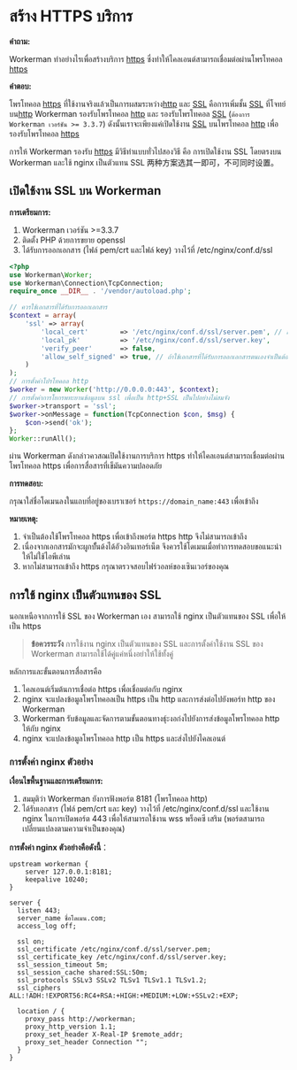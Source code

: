 # สร้าง HTTPS บริการ

**คำถาม:**

Workerman ทำอย่างไรเพื่อสร้างบริการ [https](https://baike.baidu.com/item/https) ซึ่งทำให้ไคลเอนต์สามารถเชื่อมต่อผ่านโพรโทคอล [https](https://baike.baidu.com/item/https) 

**คำตอบ:**

โพรโทคอล [https](https://baike.baidu.com/item/https) ที่ใช้งานจริงแล้วเป็นการผสมระหว่าง[http](https://baike.baidu.com/item/http) และ [SSL](https://baike.baidu.com/item/ssl) คือการเพิ่มชั้น [SSL](https://baike.baidu.com/item/ssl) ที่โจทย์บน[http](https://baike.baidu.com/item/http) Workerman รองรับโพรโทคอล [http](https://baike.baidu.com/item/http) และ รองรับโพรโทคอล [SSL](https://baike.baidu.com/item/ssl) (```ต้องการ Workerman เวอร์ชัน >= 3.3.7```) ดังนั้นเราจะเพียงแค่เปิดใช้งาน [SSL](https://baike.baidu.com/item/ssl)  บนโพรโทคอล [http](https://baike.baidu.com/item/http) เพื่อรองรับโพรโทคอล [https](https://baike.baidu.com/item/https) 

การให้ Workerman รองรับ [https](https://baike.baidu.com/item/https) มีวิธีทำแบบทั่วไปสองวิธี คือ การเปิดใช้งาน SSL โดยตรงบน Workerman และใช้ nginx เป็นตัวแทน SSL 两种方案选其一即可，不可同时设置。

## เปิดใช้งาน SSL บน Workerman

**การเตรียมการ:**

1. Workerman เวอร์ชัน >=3.3.7
2. ติดตั้ง PHP ด้วยการขยาย openssl
3. ได้รับการออกเอกสาร (ไฟล์ pem/crt และไฟล์ key) วางไว้ที่ /etc/nginx/conf.d/ssl

```php
<?php
use Workerman\Worker;
use Workerman\Connection\TcpConnection;
require_once __DIR__ . '/vendor/autoload.php';

// ควรใช้เอกสารที่ได้รับการออกเอกสาร
$context = array(
    'ssl' => array(
        'local_cert'        => '/etc/nginx/conf.d/ssl/server.pem', // สามารถก็็ะได้พี่ัอ c ไฟล์
        'local_pk'          => '/etc/nginx/conf.d/ssl/server.key',
        'verify_peer'       => false,
        'allow_self_signed' => true, // ถ้าใช้เอกสารที่ได้รับการออกเอกสารตนเองจำเป็นต้องเปิดตัวเลือกนี้
    )
);
// การตั้งค่าโปรโทคอล http
$worker = new Worker('http://0.0.0.0:443', $context);
// การตั้งค่าการโยกรพทะยานข้อมูลบน ssl เพื่อเป็น http+SSL เป็นไปอย่างไม่สมจัง
$worker->transport = 'ssl';
$worker->onMessage = function(TcpConnection $con, $msg) {
    $con->send('ok');
};
Worker::runAll();
```

ผ่าน Workerman ดังกล่าวควสณเปิดใช้งานการบริการ https ทำให้ไคลเอนต์สามารถเชื่อมต่อผ่านโพรโทคอล https เพื่อการสื่อสารที่เข็มันความปลอดภัย

**การทดสอบ:**

กรุณาใส่ชื่อโดเมนลงในแถบที่อยู่ของเบราเซอร์ ```https://domain_name:443``` เพื่อเข้าถึง

**หมายเหตุ:**

1. จำเป็นต้องใช้โพรโทคอล https เพื่อเข้าถึงพอร์ต https	http จึงไม่สามารถเข้าถึง
2. เนื่องจากเอกสารมักจะผูกบั้ันด้งได้อัวงอินเทอร์เน็ต จึงควรใช้โดเมนเมื่อทําการทดสอบขอแนะนําให้ไม่ใช้ไอพีเลําน
3. หากไม่สามารถเข้าถึง https กรุณาตรวจสอบไฟร์วอลห์ของเซินเวอร์ของคุณ

## การใช้ nginx เป็นตัวแทนของ SSL

นอกเหนือจากการใช้ SSL ของ Workerman เอง สามารถใช้ nginx เป็นตัวแทนของ SSL เพื่อให้เป็น https

> **ข้อควรระวัง**
> การใช้งาน nginx เป็นตัวแทนของ SSL และการตั้งค่าใช้งาน SSL ของ Workerman สามารถใช้ได้คู่แค่หนึ่งอย่าให้ใช้ทั้งคู่

หลักการและขั้นตอนการสื่อสารคือ

1. ไคลเอนต์เริ่มต้นการเชื่อต่อ https เพื่อเชื่อมต่อกับ nginx
2. nginx จะแปลงข้อมูลโพรโทคอลเป็น https เป็น http และการส่งต่อไปยังพอร์ท http ของ Workerman
3. Workerman รับข้อมูลและจัดการตามขั้นตอนทางธุ์ะงอก่งไปยังการส่งข้อมูลโพรโทคอล http ให้กับ nginx
4. nginx จะแปลงข้อมูลโพรโทคอล	http เป็น https และส่งไปยังไคลเอนต์

### การตั้งค่า nginx ตัวอย่าง

**เงื่อนไขพื้นฐานและการเตรียมการ:**

1. สมมุติว่า  Workerman ยังการฟังพอร์ต 8181 (โพรโทคอล http)
2. ได้รับเอกสาร (ไฟล์ pem/crt และ key) วางไว้ที่ /etc/nginx/conf.d/ssl และใช้งาน nginx ในการเปิดพอร์ต 443 เพื่อให้สามารถใช้งาน wss พร็อคซี เสริม (พอร์ตสามารถเปลี่ยนแปลงตามความจําเป็นของคุณ)

**การตั้งค่า nginx ตัวอย่างคือดังนี้**：

```nginx
upstream workerman {
    server 127.0.0.1:8181;
    keepalive 10240;
}

server {
  listen 443;
  server_name ชื่อโดเมน.com;
  access_log off;
  
  ssl on;
  ssl_certificate /etc/nginx/conf.d/ssl/server.pem;
  ssl_certificate_key /etc/nginx/conf.d/ssl/server.key;
  ssl_session_timeout 5m;
  ssl_session_cache shared:SSL:50m;
  ssl_protocols SSLv3 SSLv2 TLSv1 TLSv1.1 TLSv1.2;
  ssl_ciphers ALL:!ADH:!EXPORT56:RC4+RSA:+HIGH:+MEDIUM:+LOW:+SSLv2:+EXP;

  location / {
    proxy_pass http://workerman;
    proxy_http_version 1.1;
    proxy_set_header X-Real-IP $remote_addr;
    proxy_set_header Connection "";
  }
}
```
